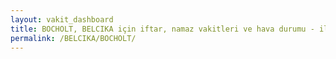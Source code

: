 ```yaml
---
layout: vakit_dashboard
title: BOCHOLT, BELCIKA için iftar, namaz vakitleri ve hava durumu - ilçe/eyalet seç
permalink: /BELCIKA/BOCHOLT/
---
```


<script type="text/javascript">
  var GLOBAL_COUNTRY = 'BELCIKA';
  var GLOBAL_CITY = 'BOCHOLT';
  var GLOBAL_STATE = '';
  var lat = 72;
  var lon = 21;
</script>
